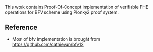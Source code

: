 This work contains Proof-Of-Concept implementation of verifiable FHE operations for BFV scheme using Plonky2 proof system.

## Reference

- Most of bfv implementation is brought from https://github.com/cathieyun/bfv12
